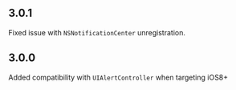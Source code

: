 ## 3.0.1

Fixed issue with `NSNotificationCenter` unregistration.

## 3.0.0

Added compatibility with `UIAlertController` when targeting iOS8+
